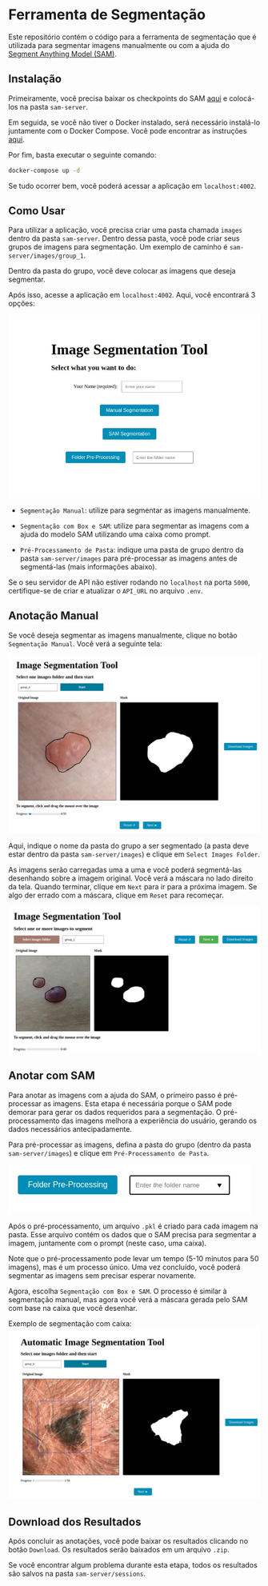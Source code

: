 # Ferramenta de Segmentação

Este repositório contém o código para a ferramenta de segmentação que é utilizada para segmentar imagens manualmente ou com a ajuda do [Segment Anything Model (SAM)](https://arxiv.org/abs/2304.02643). 

## Instalação

Primeiramente, você precisa baixar os checkpoints do SAM [aqui](https://dl.fbaipublicfiles.com/segment_anything/sam_vit_h_4b8939.pth) e colocá-los na pasta `sam-server`.

Em seguida, se você não tiver o Docker instalado, será necessário instalá-lo juntamente com o Docker Compose. Você pode encontrar as instruções [aqui](https://docs.docker.com/get-docker/).

Por fim, basta executar o seguinte comando:

```bash
docker-compose up -d
```

Se tudo ocorrer bem, você poderá acessar a aplicação em `localhost:4002`.

## Como Usar

Para utilizar a aplicação, você precisa criar uma pasta chamada `images` dentro da pasta `sam-server`. Dentro dessa pasta, você pode criar seus grupos de imagens para segmentação. Um exemplo de caminho é `sam-server/images/group_1`.

Dentro da pasta do grupo, você deve colocar as imagens que deseja segmentar.

Após isso, acesse a aplicação em `localhost:4002`. Aqui, você encontrará 3 opções:

![Página principal](assets/main-page.png)

- `Segmentação Manual`: utilize para segmentar as imagens manualmente.
  
- `Segmentação com Box e SAM`: utilize para segmentar as imagens com a ajuda do modelo SAM utilizando uma caixa como prompt.
  
- `Pré-Processamento de Pasta`: indique uma pasta de grupo dentro da pasta `sam-server/images` para pré-processar as imagens antes de segmentá-las (mais informações abaixo).

Se o seu servidor de API não estiver rodando no `localhost` na porta `5000`, certifique-se de criar e atualizar o `API_URL` no arquivo `.env`.

## Anotação Manual

Se você deseja segmentar as imagens manualmente, clique no botão `Segmentação Manual`. Você verá a seguinte tela:

![Manualmente](assets/manually.png)

Aqui, indique o nome da pasta do grupo a ser segmentado (a pasta deve estar dentro da pasta `sam-server/images`) e clique em `Select Images Folder`.

As imagens serão carregadas uma a uma e você poderá segmentá-las desenhando sobre a imagem original. Você verá a máscara no lado direito da tela. Quando terminar, clique em `Next` para ir para a próxima imagem. Se algo der errado com a máscara, clique em `Reset` para recomeçar.

![Manualmente 2](assets/manually-2.png)

## Anotar com SAM

Para anotar as imagens com a ajuda do SAM, o primeiro passo é pré-processar as imagens. Esta etapa é necessária porque o SAM pode demorar para gerar os dados requeridos para a segmentação. O pré-processamento das imagens melhora a experiência do usuário, gerando os dados necessários antecipadamente.

Para pré-processar as imagens, defina a pasta do grupo (dentro da pasta `sam-server/images`) e clique em `Pré-Processamento de Pasta`.

![Texto Alternativo](assets/pre-process.png)

Após o pré-processamento, um arquivo `.pkl` é criado para cada imagem na pasta. Esse arquivo contém os dados que o SAM precisa para segmentar a imagem, juntamente com o prompt (neste caso, uma caixa).

Note que o pré-processamento pode levar um tempo (5-10 minutos para 50 imagens), mas é um processo único. Uma vez concluído, você poderá segmentar as imagens sem precisar esperar novamente.

Agora, escolha `Segmentação com Box e SAM`. O processo é similar à segmentação manual, mas agora você verá a máscara gerada pelo SAM com base na caixa que você desenhar.

Exemplo de segmentação com caixa:
![Texto Alternativo](assets/box-sam.png)

## Download dos Resultados

Após concluir as anotações, você pode baixar os resultados clicando no botão `Download`. Os resultados serão baixados em um arquivo `.zip`.

Se você encontrar algum problema durante esta etapa, todos os resultados são salvos na pasta `sam-server/sessions`.
